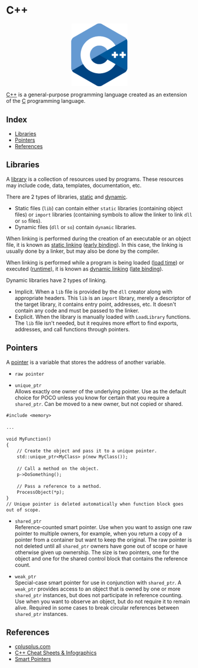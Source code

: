 # C++

<p align="center"><img align="center" width="30%" height="30%" src="assets/cpp.svg"></p>

[C++](https://www.cplusplus.com/) is a general-purpose programming language created as an extension of the [C](https://en.wikipedia.org/wiki/C_(programming_language)) programming language.

## Index

* [Libraries](#libraries)
* [Pointers](#pointers)
* [References](#references)

## Libraries

A [library](https://en.wikipedia.org/wiki/Library_(computing)) is a collection of resources used by programs. These resources may include code, data, templates, documentation, etc.

There are 2 types of libraries, [static](https://en.wikipedia.org/wiki/Static_library) and [dynamic](https://en.wikipedia.org/wiki/Dynamic-link_library).

* Static files (`lib`) can contain either `static` libraries (containing object files) or `import` libraries (containing symbols to allow the linker to link `dll` or `so` files).
* Dynamic files (`dll` or `so`) contain `dynamic` libraries.

When linking is performed during the creation of an executable or an object file, it is known as [static linking](https://en.wikipedia.org/wiki/Library_(computing)#Static_libraries) ([early binding](https://en.wikipedia.org/wiki/Name_binding)). In this case, the linking is usually done by a linker, but may also be done by the compiler.

When linking is performed while a program is being loaded ([load time](https://en.wikipedia.org/wiki/Loader_(computing))) or executed ([runtime](https://en.wikipedia.org/wiki/Runtime_(program_lifecycle_phase))), it is known as [dynamic linking](https://en.wikipedia.org/wiki/Dynamic_linker) ([late binding](https://en.wikipedia.org/wiki/Late_binding)).

Dynamic libraries have 2 types of linking.
* Implicit. When a `lib` file is provided by the `dll` creator along with appropriate headers. This `lib` is an `import` library, merely a descriptor of the target library, it contains entry point, addresses, etc. It doesn't contain any code and must be passed to the linker.
* Explicit. When the library is manually loaded with `LoadLibrary` functions. The `lib` file isn't needed, but it requires more effort to find exports, addresses, and call functions through pointers.

## Pointers

A [pointer](https://en.wikipedia.org/wiki/Pointer_(computer_programming)) is a variable that stores the address of another variable.

* `raw pointer`<br>

* `unique_ptr`<br>
Allows exactly one owner of the underlying pointer. Use as the default choice for POCO unless you know for certain that you require a `shared_ptr`. Can be moved to a new owner, but not copied or shared.
```
#include <memory>

...

void MyFunction()
{    
    // Create the object and pass it to a unique pointer.
    std::unique_ptr<MyClass> p(new MyClass());

    // Call a method on the object.
    p->DoSomething();

    // Pass a reference to a method.
    ProcessObject(*p);
}
// Unique pointer is deleted automatically when function block goes out of scope.
```

* `shared_ptr`<br>
Reference-counted smart pointer. Use when you want to assign one raw pointer to multiple owners, for example, when you return a copy of a pointer from a container but want to keep the original. The raw pointer is not deleted until all `shared_ptr` owners have gone out of scope or have otherwise given up ownership. The size is two pointers, one for the object and one for the shared control block that contains the reference count.

* `weak_ptr`<br>
Special-case smart pointer for use in conjunction with `shared_ptr`. A `weak_ptr` provides access to an object that is owned by one or more `shared_ptr` instances, but does not participate in reference counting. Use when you want to observe an object, but do not require it to remain alive. Required in some cases to break circular references between `shared_ptr` instances.

## References

* [cplusplus.com](https://www.cplusplus.com/)
* [C++ Cheat Sheets & Infographics](https://hackingcpp.com/cpp/cheat_sheets.html)
* [Smart Pointers](https://docs.microsoft.com/en-us/cpp/cpp/smart-pointers-modern-cpp)
